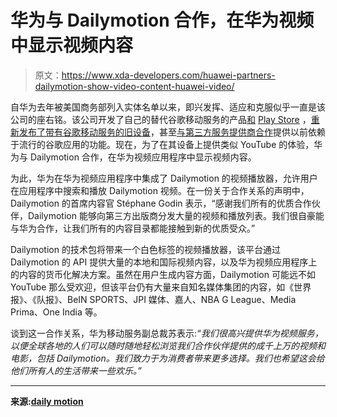 # 华为与 Dailymotion 合作，在华为视频中显示视频内容

> 原文：<https://www.xda-developers.com/huawei-partners-dailymotion-show-video-content-huawei-video/>

自华为去年被美国商务部列入实体名单以来，即兴发挥、适应和克服似乎一直是该公司的座右铭。该公司开发了自己的替代谷歌移动服务的产品[和](https://www.xda-developers.com/huawei-hms-core-android-alternative-google-play-services-gms/) [Play Store](https://www.xda-developers.com/appgallery-huawei-alternative-google-play-store-android/) ，[重新发布了带有谷歌移动服务的旧设备](https://www.xda-developers.com/huawei-p30-pro-new-edition-silver-frost/)，甚至[与第三方服务提供商合作](https://www.xda-developers.com/tomtom-supply-mapping-service-huawei/)提供以前依赖于流行的谷歌应用的功能。现在，为了在其设备上提供类似 YouTube 的体验，华为与 Dailymotion 合作，在华为视频应用程序中显示视频内容。

为此，华为在华为视频应用程序中集成了 Dailymotion 的视频播放器，允许用户在应用程序中搜索和播放 Dailymotion 视频。在一份关于合作关系的声明中，Dailymotion 的首席内容官 Stéphane Godin 表示，“感谢我们所有的优质合作伙伴，Dailymotion 能够向第三方出版商分发大量的视频和播放列表。我们很自豪能与华为合作，让我们所有的内容目录都能接触到新的优质受众。”

Dailymotion 的技术包将带来一个白色标签的视频播放器，该平台通过 Dailymotion 的 API 提供大量的本地和国际视频内容，以及华为视频应用程序上的内容的货币化解决方案。虽然在用户生成内容方面，Dailymotion 可能远不如 YouTube 那么受欢迎，但该平台仍有大量来自知名媒体集团的内容，如《世界报》、《队报》、BeIN SPORTS、JPI 媒体、嘉人、NBA G League、Media Prima、One India 等。

谈到这一合作关系，华为移动服务副总裁苏表示:*“我们很高兴提供华为视频服务，以便全球各地的人们可以随时随地轻松浏览我们合作伙伴提供的成千上万的视频和电影，包括 Dailymotion。我们致力于为消费者带来更多选择。我们也希望这会给他们所有人的生活带来一些欢乐。”*

* * *

**来源:[daily motion](https://press.ondailymotion.com/en/huawei-dailymotion-video-global-partnership/)**